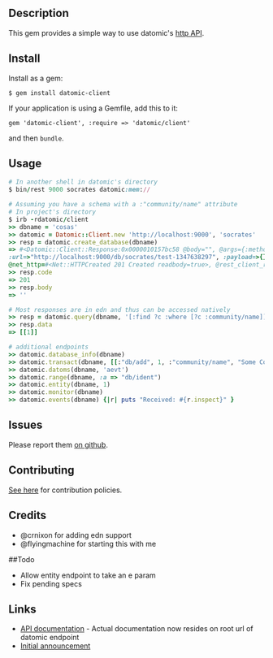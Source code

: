 ## Description

This gem provides a simple way to use datomic's [http API](http://docs.datomic.com/rest.html).

## Install

Install as a gem:

    $ gem install datomic-client

If your application is using a Gemfile, add this to it:

    gem 'datomic-client', :require => 'datomic/client'

and then `bundle`.

## Usage

```ruby
# In another shell in datomic's directory
$ bin/rest 9000 socrates datomic:mem://

# Assuming you have a schema with a :"community/name" attribute
# In project's directory
$ irb -rdatomic/client
>> dbname = 'cosas'
>> datomic = Datomic::Client.new 'http://localhost:9000', 'socrates'
>> resp = datomic.create_database(dbname)
=> #<Datomic::Client::Response:0x0000010157bc58 @body="", @args={:method=>:put,
:url=>"http://localhost:9000/db/socrates/test-1347638297", :payload=>{}, :headers=>{}},
@net_http=#<Net::HTTPCreated 201 Created readbody=true>, @rest_client_response="">
>> resp.code
=> 201
>> resp.body
=> ''

# Most responses are in edn and thus can be accessed natively
>> resp = datomic.query(dbname, '[:find ?c :where [?c :community/name]]')
>> resp.data
=> [[1]]

# additional endpoints
>> datomic.database_info(dbname)
>> datomic.transact(dbname, [[:"db/add", 1, :"community/name", "Some Community"]])
>> datomic.datoms(dbname, 'aevt')
>> datomic.range(dbname, :a => "db/ident")
>> datomic.entity(dbname, 1)
>> datomic.monitor(dbname)
>> datomic.events(dbname) {|r| puts "Received: #{r.inspect}" }
```

## Issues
Please report them [on github](http://github.com/cldwalker/datomic-client/issues).

## Contributing
[See here](http://tagaholic.me/contributing.html) for contribution policies.

## Credits

* @crnixon for adding edn support
* @flyingmachine for starting this with me

##Todo

* Allow entity endpoint to take an e param
* Fix pending specs

## Links

* [API documentation](http://docs.datomic.com/rest.html) - Actual documentation now resides on root
  url of datomic endpoint
* [Initial announcement](http://blog.datomic.com/2012/09/rest-api.html)
